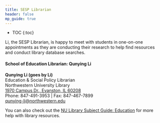 ```yaml
---
title: SESP Librarian
header: false
mp_guide: true
---
```

* TOC
{:toc}

Li, the SESP Librarian, is happy to meet with students in one-on-one appointments as they are conducting their research to help find resources and conduct library database searches.

#### School of Education Librarian: Qunying Li

**Qunying Li (goes by Li)**  
Education & Social Policy Librarian  
Northwestern University Library  
[1970 Campus Dr., Evanston, IL 60208](http://maps.northwestern.edu/facility/123)  
Phone: 847-491-3953 | Fax: 847-467-7899  
[qunying-li@northwestern.edu](mailto:qunying-li@northwestern.edu)

You can also check out the [NU Library Subject Guide: Education](http://libguides.northwestern.edu/education?hs=a) for more help with library resources.